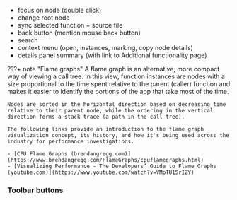 - focus on node (double click)
- change root node
- sync selected function + source file
- back button (mention mouse back button)
- search
- context menu (open, instances, marking, copy node details)
- details panel summary (with link to Additional functionality page)

???+ note "Flame graphs"
    A flame graph is an alternative, more compact way of viewing a call tree. In this view, function instances are nodes with a size proportional to the time spent relative to the parent (caller) function and makes it easier to identify the portions of the app that take most of the time.  

    Nodes are sorted in the horizontal direction based on decreasing time relative to their parent node, while the ordering in the vertical direction forms a stack trace (a path in the call tree).

    The following links provide an introduction to the flame graph visualization concept, its history, and how it's being used across the industry for performance investigations.  

    - [CPU Flame Graphs (brendangregg.com)](https://www.brendangregg.com/FlameGraphs/cpuflamegraphs.html)
    - [Visualizing Performance - The Developers’ Guide to Flame Graphs (youtube.com)](https://www.youtube.com/watch?v=VMpTU15rIZY)

### Toolbar buttons
